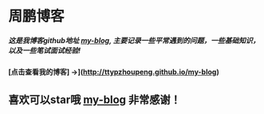 # 周鹏博客

##### 这是我博客github地址 [my-blog](https://github.com/ttypZhoupeng/my-blog), 主要记录一些平常遇到的问题，一些基础知识，以及一些笔试面试经验!

#### [点击查看我的博客] &rarr;](http://ttypzhoupeng.github.io/my-blog)

## 喜欢可以star哦 [my-blog](https://github.com/ttypZhoupeng/my-blog) 非常感谢！